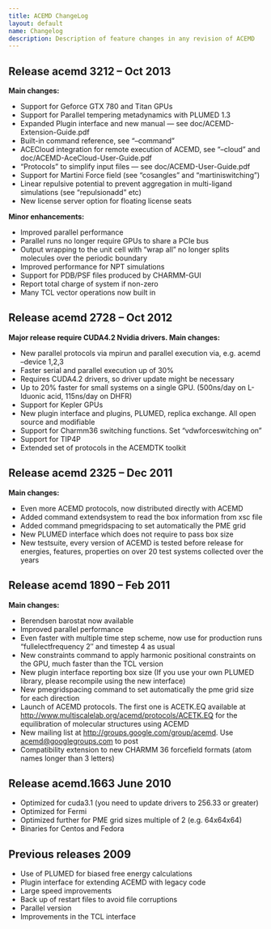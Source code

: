 ```yaml
---
title: ACEMD ChangeLog
layout: default
name: Changelog
description: Description of feature changes in any revision of ACEMD
---
```



Release acemd 3212 – Oct 2013
-----------------------------

**Main changes:**

- Support for Geforce GTX 780 and Titan GPUs
- Support for Parallel tempering metadynamics with PLUMED 1.3
- Expanded Plugin interface and new manual — see doc/ACEMD-Extension-Guide.pdf
- Built-in command reference, see “–command”
- ACECloud integration for remote execution of ACEMD, see “–cloud” and doc/ACEMD-AceCloud-User-Guide.pdf
- “Protocols” to simplify input files — see doc/ACEMD-User-Guide.pdf
- Support for Martini Force field (see “cosangles” and “martiniswitching”)
- Linear repulsive potential to prevent aggregation in multi-ligand simulations (see “repulsionadd” etc)
- New license server option for floating license seats


**Minor enhancements:**
- Improved parallel performance
- Parallel runs no longer require GPUs to share a PCIe bus
- Output wrapping to the unit cell with “wrap all” no longer splits molecules over the periodic boundary
- Improved performance for NPT simulations
- Support for PDB/PSF files produced by CHARMM-GUI
- Report total charge of system if non-zero
- Many TCL vector operations now built in

Release acemd 2728 – Oct 2012
-----------------------------

**Major release require CUDA4.2 Nvidia drivers. Main changes:**
- New parallel protocols via mpirun and parallel execution via, e.g. acemd –device 1,2,3
- Faster serial and parallel execution up of 30%
- Requires CUDA4.2 drivers, so driver update might be necessary
- Up to 20% faster for small systems on a single GPU. (500ns/day on L-Iduonic acid, 115ns/day on DHFR)
- Support for Kepler GPUs
- New plugin interface and plugins, PLUMED, replica exchange. All open source and modifiable
- Support for Charmm36 switching functions. Set “vdwforceswitching on”
- Support for TIP4P
- Extended set of protocols in the ACEMDTK toolkit

Release acemd 2325 – Dec 2011
-----------------------------

**Main changes:**
- Even more ACEMD protocols, now distributed directly with ACEMD
- Added command extendsystem to read the box information from xsc file
- Added command pmegridspacing to set automatically the PME grid
- New PLUMED interface which does not require to pass box size
- New testsuite, every version of ACEMD is tested before release for energies, features, properties on over 20 test systems collected over the years

Release acemd 1890 – Feb 2011
-----------------------------

**Main changes:**
- Berendsen barostat now available
- Improved parallel performance
- Even faster with multiple time step scheme, now use for production runs “fullelectfrequency 2″ and timestep 4 as usual
- New constraints command to apply harmonic positional constraints on the GPU, much faster than the TCL version
- New plugin interface reporting box size (If you use your own PLUMED library, please recompile using the new interface)
- New pmegridspacing command to set automatically the pme grid size for each direction
- Launch of ACEMD protocols. The first one is ACETK.EQ available at http://www.multiscalelab.org/acemd/protocols/ACETK.EQ for the equilibration of molecular structures using ACEMD
- New mailing list at http://groups.google.com/group/acemd. Use acemd@googlegroups.com to post
- Compatibility extension to new CHARMM 36 forcefield formats (atom names longer than 3 letters)

Release acemd.1663 June 2010
----------------------------

- Optimized for cuda3.1 (you need to update drivers to 256.33 or greater)
- Optimized for Fermi
- Optimized further for PME grid sizes multiple of 2 (e.g. 64x64x64)
- Binaries for Centos and Fedora

Previous releases 2009
----------------------

- Use of PLUMED for biased free energy calculations
- Plugin interface for extending ACEMD with legacy code
- Large speed improvements
- Back up of restart files to avoid file corruptions
- Parallel version
- Improvements in the TCL interface

